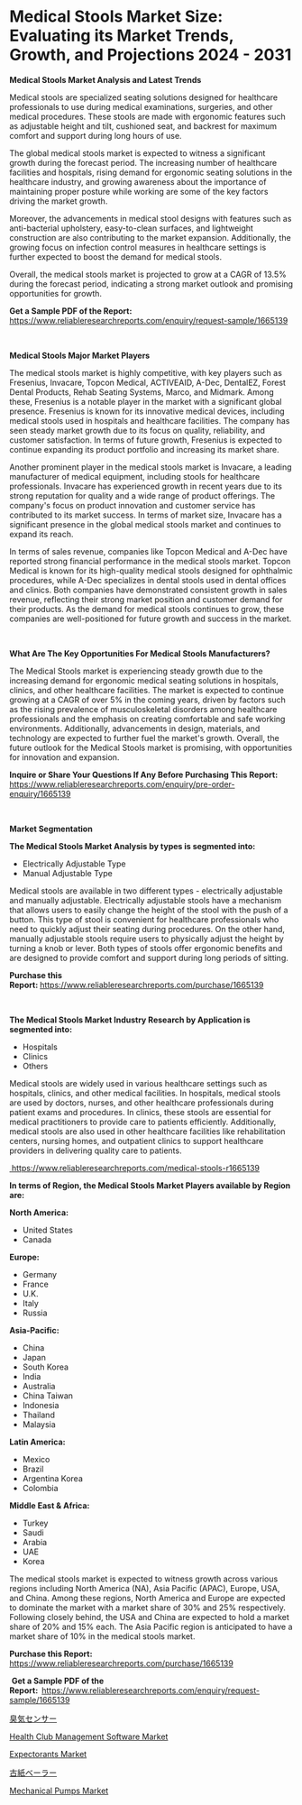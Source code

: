 <p><h1>Medical Stools Market Size: Evaluating its Market Trends, Growth, and Projections 2024 - 2031</h1></p><p><strong>Medical Stools Market Analysis and Latest Trends</strong></p>
<p><p>Medical stools are specialized seating solutions designed for healthcare professionals to use during medical examinations, surgeries, and other medical procedures. These stools are made with ergonomic features such as adjustable height and tilt, cushioned seat, and backrest for maximum comfort and support during long hours of use.</p><p>The global medical stools market is expected to witness a significant growth during the forecast period. The increasing number of healthcare facilities and hospitals, rising demand for ergonomic seating solutions in the healthcare industry, and growing awareness about the importance of maintaining proper posture while working are some of the key factors driving the market growth.</p><p>Moreover, the advancements in medical stool designs with features such as anti-bacterial upholstery, easy-to-clean surfaces, and lightweight construction are also contributing to the market expansion. Additionally, the growing focus on infection control measures in healthcare settings is further expected to boost the demand for medical stools.</p><p>Overall, the medical stools market is projected to grow at a CAGR of 13.5% during the forecast period, indicating a strong market outlook and promising opportunities for growth.</p></p>
<p><strong>Get a Sample PDF of the Report:&nbsp;</strong> <a href="https://www.reliableresearchreports.com/enquiry/request-sample/1665139">https://www.reliableresearchreports.com/enquiry/request-sample/1665139</a></p>
<p>&nbsp;</p>
<p><strong>Medical Stools Major Market Players</strong></p>
<p><p>The medical stools market is highly competitive, with key players such as Fresenius, Invacare, Topcon Medical, ACTIVEAID, A-Dec, DentalEZ, Forest Dental Products, Rehab Seating Systems, Marco, and Midmark. Among these, Fresenius is a notable player in the market with a significant global presence. Fresenius is known for its innovative medical devices, including medical stools used in hospitals and healthcare facilities. The company has seen steady market growth due to its focus on quality, reliability, and customer satisfaction. In terms of future growth, Fresenius is expected to continue expanding its product portfolio and increasing its market share.</p><p>Another prominent player in the medical stools market is Invacare, a leading manufacturer of medical equipment, including stools for healthcare professionals. Invacare has experienced growth in recent years due to its strong reputation for quality and a wide range of product offerings. The company's focus on product innovation and customer service has contributed to its market success. In terms of market size, Invacare has a significant presence in the global medical stools market and continues to expand its reach.</p><p>In terms of sales revenue, companies like Topcon Medical and A-Dec have reported strong financial performance in the medical stools market. Topcon Medical is known for its high-quality medical stools designed for ophthalmic procedures, while A-Dec specializes in dental stools used in dental offices and clinics. Both companies have demonstrated consistent growth in sales revenue, reflecting their strong market position and customer demand for their products. As the demand for medical stools continues to grow, these companies are well-positioned for future growth and success in the market.</p></p>
<p>&nbsp;</p>
<p><strong>What Are The Key Opportunities For Medical Stools Manufacturers?</strong></p>
<p><p>The Medical Stools market is experiencing steady growth due to the increasing demand for ergonomic medical seating solutions in hospitals, clinics, and other healthcare facilities. The market is expected to continue growing at a CAGR of over 5% in the coming years, driven by factors such as the rising prevalence of musculoskeletal disorders among healthcare professionals and the emphasis on creating comfortable and safe working environments. Additionally, advancements in design, materials, and technology are expected to further fuel the market's growth. Overall, the future outlook for the Medical Stools market is promising, with opportunities for innovation and expansion.</p></p>
<p><strong>Inquire or Share Your Questions If Any Before Purchasing This Report:</strong> <a href="https://www.reliableresearchreports.com/enquiry/pre-order-enquiry/1665139">https://www.reliableresearchreports.com/enquiry/pre-order-enquiry/1665139</a></p>
<p>&nbsp;</p>
<p><strong>Market Segmentation</strong></p>
<p><strong>The Medical Stools Market Analysis by types is segmented into:</strong></p>
<p><ul><li>Electrically Adjustable Type</li><li>Manual Adjustable Type</li></ul></p>
<p><p>Medical stools are available in two different types - electrically adjustable and manually adjustable. Electrically adjustable stools have a mechanism that allows users to easily change the height of the stool with the push of a button. This type of stool is convenient for healthcare professionals who need to quickly adjust their seating during procedures. On the other hand, manually adjustable stools require users to physically adjust the height by turning a knob or lever. Both types of stools offer ergonomic benefits and are designed to provide comfort and support during long periods of sitting.</p></p>
<p><strong>Purchase this Report:&nbsp;</strong><a href="https://www.reliableresearchreports.com/purchase/1665139">https://www.reliableresearchreports.com/purchase/1665139</a></p>
<p>&nbsp;</p>
<p><strong>The Medical Stools Market Industry Research by Application is segmented into:</strong></p>
<p><ul><li>Hospitals</li><li>Clinics</li><li>Others</li></ul></p>
<p><p>Medical stools are widely used in various healthcare settings such as hospitals, clinics, and other medical facilities. In hospitals, medical stools are used by doctors, nurses, and other healthcare professionals during patient exams and procedures. In clinics, these stools are essential for medical practitioners to provide care to patients efficiently. Additionally, medical stools are also used in other healthcare facilities like rehabilitation centers, nursing homes, and outpatient clinics to support healthcare providers in delivering quality care to patients.</p></p>
<p><a href="https://www.reliableresearchreports.com/medical-stools-r1665139">&nbsp;https://www.reliableresearchreports.com/medical-stools-r1665139</a></p>
<p><strong>In terms of Region, the Medical Stools Market Players available by Region are:</strong></p>
<p>
    <p> <strong> North America: </strong>
        <ul>
            <li>United States</li>
            <li>Canada</li>
        </ul>
        </p> 
    <p> <strong> Europe: </strong>
        <ul>
            <li>Germany</li>
            <li>France</li>
            <li>U.K.</li>
            <li>Italy</li>
            <li>Russia</li>
        </ul>
        </p> 
    <p> <strong> Asia-Pacific: </strong>
        <ul>
            <li>China</li>
            <li>Japan</li>
            <li>South Korea</li>
            <li>India</li>
            <li>Australia</li>
            <li>China Taiwan</li>
            <li>Indonesia</li>
            <li>Thailand</li>
            <li>Malaysia</li>
        </ul>
        </p> 
    <p> <strong> Latin America: </strong>
        <ul>
            <li>Mexico</li>
            <li>Brazil</li>
            <li>Argentina Korea</li>
            <li>Colombia</li>
        </ul>
        </p> 
    <p> <strong> Middle East & Africa: </strong>
        <ul>
            <li>Turkey</li>
            <li>Saudi</li>
            <li>Arabia</li>
            <li>UAE</li>
            <li>Korea</li>
        </ul>
    </p>
    </p>
<p><p>The medical stools market is expected to witness growth across various regions including North America (NA), Asia Pacific (APAC), Europe, USA, and China. Among these regions, North America and Europe are expected to dominate the market with a market share of 30% and 25% respectively. Following closely behind, the USA and China are expected to hold a market share of 20% and 15% each. The Asia Pacific region is anticipated to have a market share of 10% in the medical stools market.</p></p>
<p><strong>Purchase this Report: </strong><a href="https://www.reliableresearchreports.com/purchase/1665139">https://www.reliableresearchreports.com/purchase/1665139</a></p>
<p>&nbsp;<strong>Get a Sample PDF of the Report:&nbsp;&nbsp;</strong><a href="https://www.reliableresearchreports.com/enquiry/request-sample/1665139">https://www.reliableresearchreports.com/enquiry/request-sample/1665139</a></p>
<p><strong></strong></p>
<p><p><a href="https://github.com/FrancoWeber2023/Market-Research-Report-List-1/blob/main/263763653430.md">臭気センサー</a></p><p><a href="https://www.linkedin.com/pulse/health-club-management-software-market-insight-trends-growth-0lhye">Health Club Management Software Market</a></p><p><a href="https://www.linkedin.com/pulse/analyzing-expectorants-market-global-industry-perspective-mqe5f">Expectorants Market</a></p><p><a href="https://github.com/kegley4963/Market-Research-Report-List-1/blob/main/978635653429.md">古紙ベーラー</a></p><p><a href="https://github.com/Sarissaschmalingtr6fz2739/Market-Research-Report-List-2/blob/main/mechanical-pumps-market.md">Mechanical Pumps Market</a></p></p>